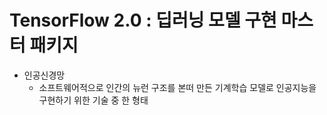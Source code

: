<h1>TensorFlow 2.0 : 딥러닝 모델 구현 마스터 패키지</h1>

- 인공신경망
  - 소프트웨어적으로 인간의 뉴런 구조를 본떠 만든 기계학습 모델로 인공지능을 구현하기 위한 기술 중 한 형태
  

